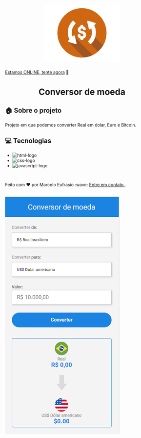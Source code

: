 <h1 align="center">
  <img src="https://github.com/marceloeufrasiof/Conversor-de-moedas/blob/master/Assets/Currencu-main.png" alt="Conversor-moeda" width="250px">
</h1>

[Estamos ONLINE, tente agora](https://marceloeufrasiof.github.io/Conversor-de-moedas/) :tada:<br>
<h1 align="center"> Conversor de moeda </h1>


## :house: Sobre o projeto

Projeto em que podemos converter Real em dolar, Euro e Bitcoin.
<br>

## :computer: Tecnologias

- <img src="https://img.shields.io/badge/HTML5-E34F26?style=for-the-badge&logo=html5&logoColor=white" alt="html-logo"/>
- <img src="https://img.shields.io/badge/CSS3-1572B6?style=for-the-badge&logo=css3&logoColor=white" alt="css-logo"/>
- <img src="https://img.shields.io/badge/JavaScript-F7DF1E?style=for-the-badge&logo=javascript&logoColor=black" alt="javascript-logo"/>
<br>
<p>Feito com ♥ por Marcelo Eufrasio :wave: <a href="https://www.linkedin.com/in/marcelo-eufrasio-834034234/"> Entre em contato </a>.</p>
<br>
<img src="https://github.com/marceloeufrasiof/Conversor-de-moedas/blob/master/Assets/Main.PNG"/>
